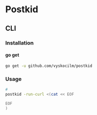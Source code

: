 # Postkid

## CLI

### Installation

#### go get

```sh
go get -u github.com/vyskocilm/postkid
```

### Usage

```sh
#
postkid -run-curl <(cat << EOF

EOF
)
```
